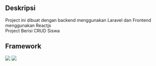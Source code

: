 ## Deskripsi
Project ini dibuat dengan backend menggunakan Laravel dan Frontend menggunakan Reactjs
<br>
Project Berisi CRUD Siswa

## Framework
![](https://img.shields.io/badge/Code-Laravel-informational?style=flat&logo=laravel&logoColor=white&color=2bbc8a)
![](https://img.shields.io/badge/Code-ReactJs-informational?style=flat&logo=react&logoColor=white&color=2bbc8a)
